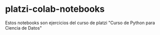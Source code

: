 # platzi-colab-notebooks
Estos notebooks son ejercicios del curso de platzi "Curso de Python para Ciencia de Datos"

